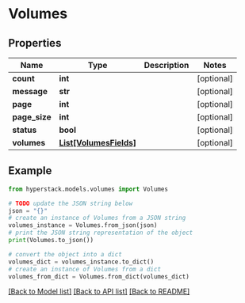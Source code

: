 # Volumes


## Properties

Name | Type | Description | Notes
------------ | ------------- | ------------- | -------------
**count** | **int** |  | [optional] 
**message** | **str** |  | [optional] 
**page** | **int** |  | [optional] 
**page_size** | **int** |  | [optional] 
**status** | **bool** |  | [optional] 
**volumes** | [**List[VolumesFields]**](VolumesFields.md) |  | [optional] 

## Example

```python
from hyperstack.models.volumes import Volumes

# TODO update the JSON string below
json = "{}"
# create an instance of Volumes from a JSON string
volumes_instance = Volumes.from_json(json)
# print the JSON string representation of the object
print(Volumes.to_json())

# convert the object into a dict
volumes_dict = volumes_instance.to_dict()
# create an instance of Volumes from a dict
volumes_from_dict = Volumes.from_dict(volumes_dict)
```
[[Back to Model list]](../README.md#documentation-for-models) [[Back to API list]](../README.md#documentation-for-api-endpoints) [[Back to README]](../README.md)


